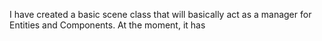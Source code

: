 I have created a basic scene class that will basically act as a manager for Entities and Components. At the moment, it has 
